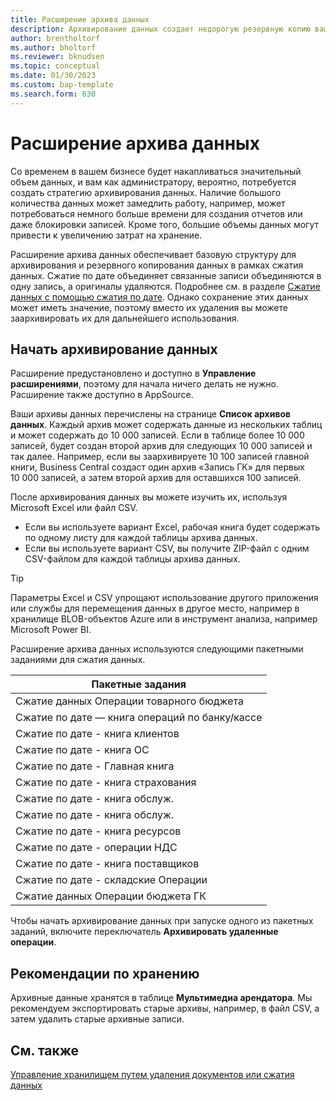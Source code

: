 ```yaml
---
title: Расширение архива данных
description: Архивирование данных создает недорогую резервную копию ваших записей.
author: brentholtorf
ms.author: bholtorf
ms.reviewer: bknudsen
ms.topic: conceptual
ms.date: 01/30/2023
ms.custom: bap-template
ms.search.form: 630
---
```


# <a name="the-data-archive-extension"></a><a name="the-data-archive-extension"></a><a name="the-data-archive-extension"></a>Расширение архива данных

Со временем в вашем бизнесе будет накапливаться значительный объем данных, и вам как администратору, вероятно, потребуется создать стратегию архивирования данных. Наличие большого количества данных может замедлить работу, например, может потребоваться немного больше времени для создания отчетов или даже блокировки записей. Кроме того, большие объемы данных могут привести к увеличению затрат на хранение.

Расширение архива данных обеспечивает базовую структуру для архивирования и резервного копирования данных в рамках сжатия данных. Сжатие по дате объединяет связанные записи объединяются в одну запись, а оригиналы удаляются. Подробнее см. в разделе [Сжатие данных с помощью сжатия по дате](admin-manage-documents.md#compress-data-with-date-compression). Однако сохранение этих данных может иметь значение, поэтому вместо их удаления вы можете заархивировать их для дальнейшего использования.

## <a name="start-archiving-data"></a><a name="start-archiving-data"></a><a name="start-archiving-data"></a>Начать архивирование данных

Расширение предустановлено и доступно в **Управление расширениями**, поэтому для начала ничего делать не нужно. Расширение также доступно в AppSource.

Ваши архивы данных перечислены на странице **Список архивов данных**. Каждый архив может содержать данные из нескольких таблиц и может содержать до 10 000 записей. Если в таблице более 10 000 записей, будет создан второй архив для следующих 10 000 записей и так далее. Например, если вы заархивируете 10 100 записей главной книги, Business Central создаст один архив «Запись ГК» для первых 10 000 записей, а затем второй архив для оставшихся 100 записей.

После архивирования данных вы можете изучить их, используя Microsoft Excel или файл CSV.

* Если вы используете вариант Excel, рабочая книга будет содержать по одному листу для каждой таблицы архива данных.
* Если вы используете вариант CSV, вы получите ZIP-файл с одним CSV-файлом для каждой таблицы архива данных.

> [!TIP]
> Параметры Excel и CSV упрощают использование другого приложения или службы для перемещения данных в другое место, например в хранилище BLOB-объектов Azure или в инструмент анализа, например Microsoft Power BI.

Расширение архива данных используются следующими пакетными заданиями для сжатия данных.

|Пакетные задания  |
|---------|
|Сжатие данных Операции товарного бюджета |
|Сжатие по дате — книга операций по банку/кассе |
|Сжатие по дате - книга клиентов |
|Сжатие по дате - книга ОС |
|Сжатие по дате - Главная книга |
|Сжатие по дате - книга страхования |
|Сжатие по дате - книга обслуж. |
|Сжатие по дате - книга обслуж. |
|Сжатие по дате - книга ресурсов |
|Сжатие по дате - операции НДС |
|Сжатие по дате - книга поставщиков |
|Сжатие по дате - складские Операции |
|Сжатие данных Операции бюджета ГК |

Чтобы начать архивирование данных при запуске одного из пакетных заданий, включите переключатель **Архивировать удаленные операции**.

## <a name="storage-considerations"></a><a name="storage-considerations"></a><a name="storage-considerations"></a>Рекомендации по хранению

Архивные данные хранятся в таблице **Мультимедиа арендатора**. Мы рекомендуем экспортировать старые архивы, например, в файл CSV, а затем удалить старые архивные записи.

## <a name="see-also"></a><a name="see-also"></a><a name="see-also"></a>См. также

[Управление хранилищем путем удаления документов или сжатия данных](admin-manage-documents.md)
